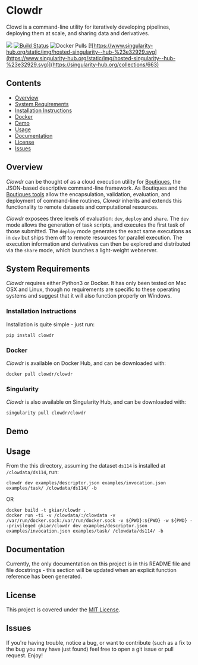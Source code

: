 # Clowdr

Clowd is a command-line utility for iteratively developing pipelines, deploying them at scale, and sharing data and derivatives.

[![](https://img.shields.io/pypi/v/clowdr.svg)](https://pypi.python.org/pypi/clowdr)
[![Build Status](https://travis-ci.org/clowdr/clowdr.svg?branch=master)](https://travis-ci.org/clowdr/clowdr)
![Docker Pulls](https://img.shields.io/docker/pulls/clowdr/clowdr.svg)
[![https://www.singularity-hub.org/static/img/hosted-singularity--hub-%23e32929.svg](https://www.singularity-hub.org/static/img/hosted-singularity--hub-%23e32929.svg)](https://singularity-hub.org/collections/663)

## Contents

- [Overview](#overview)
- [System Requirements](#system-requirements)
- [Installation Instructions](#installation-instructions)
- [Docker](#docker)
- [Demo](#demo)
- [Usage](#usage)
- [Documentation](#documentation)
- [License](#license)
- [Issues](#issues)

## Overview
*Clowdr* can be thought of as a cloud execution utility for [Boutiques](http://boutiques.github.io), the JSON-based
descriptive command-line framework. As Boutiques and the [Boutiques tools](https://github.com/boutiques/boutiques) allow
the encapsulation, validation, evaluation, and deployment of command-line routines, *Clowdr* inherits and extends this 
functionality to remote datasets and computational resources.

*Clowdr* exposees three levels of evaluation: `dev`, `deploy` and `share`. The `dev` mode allows the generation of task scripts,
and executes the first task of those submitted. The `deploy` mode generates the exact same executions as in `dev` but ships them
off to remote resources for parallel execution. The execution information and derivatives can then be explored and distributed
via the `share` mode, which launches a light-weight webserver.

## System Requirements
*Clowdr* requires either Python3 or Docker. It has only been tested on Mac OSX and Linux, though no requirements are specific to
these operating systems and suggest that it will also function properly on Windows.

### Installation Instructions
Installation is quite simple - just run:
```
pip install clowdr
```

### Docker
*Clowdr* is available on Docker Hub, and can be downloaded with:
```
docker pull clowdr/clowdr
```

### Singularity
*Clowdr* is also available on Singularity Hub, and can be downloaded with:
```
singularity pull clowdr/clowdr
```

## Demo

## Usage
From the this directory, assuming the dataset `ds114` is installed at `/clowdata/ds114`, run:

```
clowdr dev examples/descriptor.json examples/invocation.json examples/task/ /clowdata/ds114/ -b
```
 
OR

```
docker build -t gkiar/clowdr .
docker run -ti -v /clowdata/:/clowdata -v /var/run/docker.sock:/var/run/docker.sock -v ${PWD}:${PWD} -w ${PWD} --privileged gkiar/clowdr dev examples/descriptor.json examples/invocation.json examples/task/ /clowdata/ds114/ -b
```

## Documentation
Currently, the only documentation on this project is in this README file and file docstrings - this section will be updated when an explicit function reference has been generated.

## License
This project is covered under the [MIT License](https://github.com/clowdr/clowdr/blob/master/LICENSE).

## Issues
If you're having trouble, notice a bug, or want to contribute (such as a fix to the bug you may have just found) feel free to open a git issue or pull request. Enjoy!

